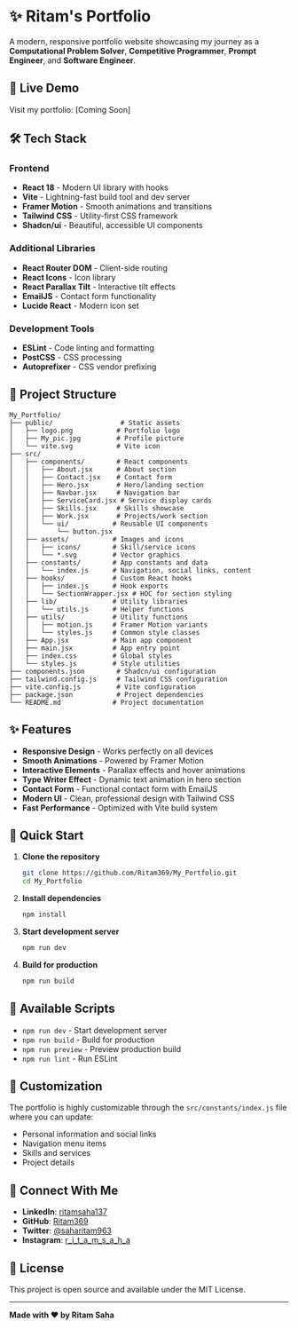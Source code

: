 # ✨ Ritam's Portfolio

A modern, responsive portfolio website showcasing my journey as a **Computational Problem Solver**, **Competitive Programmer**, **Prompt Engineer**, and **Software Engineer**.

## 🚀 Live Demo

Visit my portfolio: [Coming Soon]

## 🛠️ Tech Stack

### Frontend
- **React 18** - Modern UI library with hooks
- **Vite** - Lightning-fast build tool and dev server
- **Framer Motion** - Smooth animations and transitions
- **Tailwind CSS** - Utility-first CSS framework
- **Shadcn/ui** - Beautiful, accessible UI components

### Additional Libraries
- **React Router DOM** - Client-side routing
- **React Icons** - Icon library
- **React Parallax Tilt** - Interactive tilt effects
- **EmailJS** - Contact form functionality
- **Lucide React** - Modern icon set

### Development Tools
- **ESLint** - Code linting and formatting
- **PostCSS** - CSS processing
- **Autoprefixer** - CSS vendor prefixing

## 📁 Project Structure

```
My_Portfolio/
├── public/                 # Static assets
│   ├── logo.png           # Portfolio logo
│   ├── My_pic.jpg         # Profile picture
│   └── vite.svg           # Vite icon
├── src/
│   ├── components/        # React components
│   │   ├── About.jsx      # About section
│   │   ├── Contact.jsx    # Contact form
│   │   ├── Hero.jsx       # Hero/landing section
│   │   ├── Navbar.jsx     # Navigation bar
│   │   ├── ServiceCard.jsx # Service display cards
│   │   ├── Skills.jsx     # Skills showcase
│   │   ├── Work.jsx       # Projects/work section
│   │   └── ui/           # Reusable UI components
│   │       └── button.jsx
│   ├── assets/           # Images and icons
│   │   ├── icons/        # Skill/service icons
│   │   └── *.svg         # Vector graphics
│   ├── constants/        # App constants and data
│   │   └── index.js      # Navigation, social links, content
│   ├── hooks/            # Custom React hooks
│   │   ├── index.js      # Hook exports
│   │   └── SectionWrapper.jsx # HOC for section styling
│   ├── lib/              # Utility libraries
│   │   └── utils.js      # Helper functions
│   ├── utils/            # Utility functions
│   │   ├── motion.js     # Framer Motion variants
│   │   └── styles.js     # Common style classes
│   ├── App.jsx           # Main app component
│   ├── main.jsx          # App entry point
│   ├── index.css         # Global styles
│   └── styles.js         # Style utilities
├── components.json        # Shadcn/ui configuration
├── tailwind.config.js     # Tailwind CSS configuration
├── vite.config.js         # Vite configuration
├── package.json           # Project dependencies
└── README.md             # Project documentation
```

## ✨ Features

- **Responsive Design** - Works perfectly on all devices
- **Smooth Animations** - Powered by Framer Motion
- **Interactive Elements** - Parallax effects and hover animations
- **Type Writer Effect** - Dynamic text animation in hero section
- **Contact Form** - Functional contact form with EmailJS
- **Modern UI** - Clean, professional design with Tailwind CSS
- **Fast Performance** - Optimized with Vite build system

## 🚀 Quick Start

1. **Clone the repository**
   ```bash
   git clone https://github.com/Ritam369/My_Portfolio.git
   cd My_Portfolio
   ```

2. **Install dependencies**
   ```bash
   npm install
   ```

3. **Start development server**
   ```bash
   npm run dev
   ```

4. **Build for production**
   ```bash
   npm run build
   ```

## 📝 Available Scripts

- `npm run dev` - Start development server
- `npm run build` - Build for production
- `npm run preview` - Preview production build
- `npm run lint` - Run ESLint

## 🎨 Customization

The portfolio is highly customizable through the `src/constants/index.js` file where you can update:
- Personal information and social links
- Navigation menu items
- Skills and services
- Project details

## 📱 Connect With Me

- **LinkedIn**: [ritamsaha137](https://www.linkedin.com/in/ritamsaha137)
- **GitHub**: [Ritam369](https://github.com/Ritam369)
- **Twitter**: [@saharitam963](https://x.com/saharitam963)
- **Instagram**: [r_i_t_a_m_s_a_h_a](https://www.instagram.com/r_i_t_a_m_s_a_h_a)

## 📄 License

This project is open source and available under the MIT License.

---

**Made with ❤️ by Ritam Saha**
